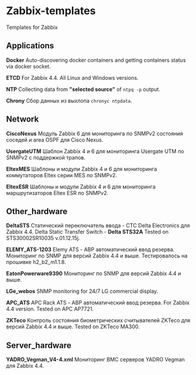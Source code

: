 # Zabbix-templates
Templates for Zabbix

## Applications
**Docker**
Auto-discovering docker containers and getting containers status via docker socket.

**ETCD**
For Zabbix 4.4. All Linux and Windows versions.

**NTP**
Collecting data from **"selected source"** of `ntpq -p` output.

**Chrony**
Сбор данных из выхлопа `chronyc ntpdata`.


## Network
**CiscoNexus** Модуль Zabbix 6 для мониторинга по SNMPv2 состояния соседей и area OSPF для Cisco Nexus.

**UsergateUTM** Шаблон Zabbix 4 и 6 для мониторинга Usergate UTM по SNMPv2 с поддержкой трапов.

**EltexMES** Шаблоны и модули Zabbix 4 и 6 для мониторинга коммутаторов Eltex серии MES по SNMPv2.

**EltexESR** Шаблоны и модули Zabbix 4 и 6 для мониторинга маршрутизаторов Eltex ESR  по SNMPv2.


## Other_hardware
**DeltaSTS** Статический переключатель ввода - СТС Delta Electronics для Zabbix 4.4. Delta Static Transfer Switch - **Delta STS32A** Tested on STS30002SR10035 v.01.12.15j.

**ELEMY_ATS-1203** Elemy ATS - АВР автоматический ввод резерва. Мониторинг по SNMP для версий Zabbix 4.4 и выше. Тестировалось на прошивке h2_b2_m1.1.8.

**EatonPowerware9390** Мониторинг по SNMP для версий Zabbix 4.4 и выше.

**LGe_webos** SNMP monitoring for 24/7 LG commercial display.

**APC_ATS** APC Rack ATS - АВР автоматический ввод резерва. For Zabbix 4.4 version. Tested on APC AP7721.

**ZKTeco** Контроль состояния биометрических считывателей ZKTeco для версий Zabbix 4.4 и выше. Tested on ZKTeco MA300.


## Server_hardware
**YADRO_Vegman_V4-4.xml** Мониторинг BMC серверов YADRO Vegman для Zabbix 4.4.





